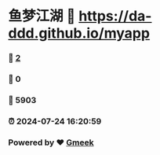 # 鱼梦江湖 :link: https://da-ddd.github.io/myapp 
### :page_facing_up: [2](https://da-ddd.github.io/myapp/tag.html) 
### :speech_balloon: 0 
### :hibiscus: 5903 
### :alarm_clock: 2024-07-24 16:20:59 
### Powered by :heart: [Gmeek](https://github.com/Meekdai/Gmeek)
